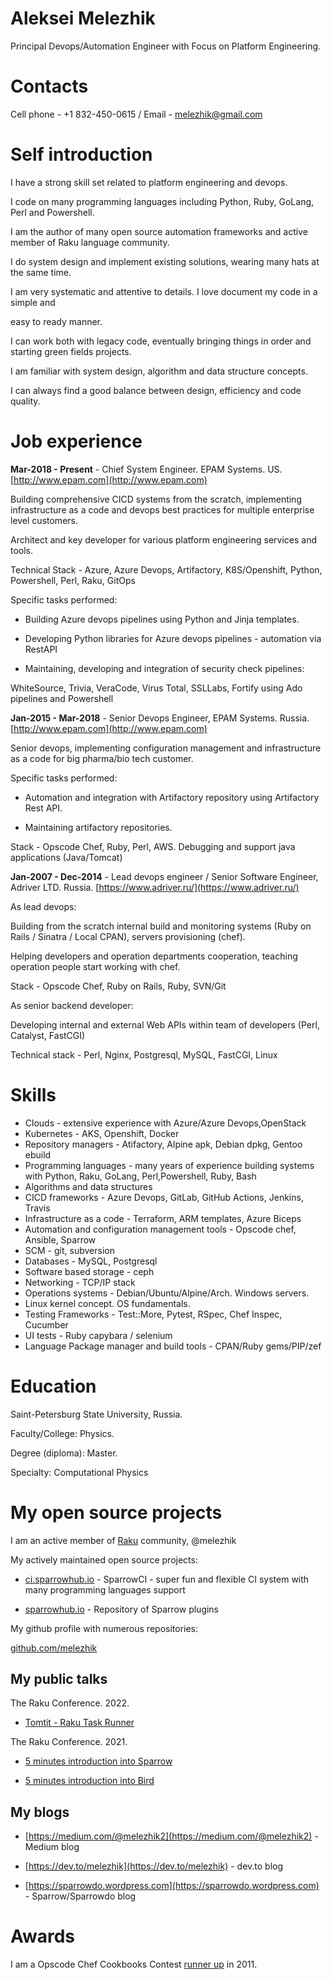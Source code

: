 # Aleksei Melezhik 

Principal Devops/Automation Engineer with Focus on Platform Engineering.

# Contacts

Cell phone - +1 832-450-0615 /  Email - melezhik@gmail.com

# Self introduction

I have a strong skill set related to platform engineering and devops.

I code on many programming languages including Python, Ruby, GoLang, Perl and Powershell.

I am the author of many open source automation frameworks and active member of Raku language community.

I do system design and implement existing solutions, wearing many hats at the same time.

I am very systematic and attentive to details. I love document my code in a simple and

easy to ready manner.

I can work both with legacy code, eventually bringing things in order and
starting green fields projects.

I am familiar with system design, algorithm and data structure concepts.

I can always  find a good balance between design, efficiency and code quality.

# Job experience

**Mar-2018 - Present** - Chief System Engineer. EPAM Systems. US. [http://www.epam.com](http://www.epam.com)

Building comprehensive CICD systems from the scratch, implementing infrastructure as a code and devops best practices 
for multiple enterprise level customers.

Architect and key developer for various platform engineering services and tools. 

Technical Stack - Azure, Azure Devops, Artifactory, K8S/Openshift, Python, Powershell, Perl, Raku, GitOps

Specific tasks performed:

* Building Azure devops pipelines using Python and Jinja templates. 

* Developing Python libraries for Azure devops pipelines - automation via RestAPI

* Maintaining, developing and integration of security check pipelines: 

WhiteSource, Trivia, VeraCode, Virus Total, SSLLabs, Fortify using Ado pipelines and Powershell

**Jan-2015 - Mar-2018** - Senior Devops Engineer, EPAM Systems. Russia. [http://www.epam.com](http://www.epam.com)

Senior devops, implementing configuration management and infrastructure as a code for big pharma/bio tech customer.

Specific tasks performed:

* Automation and integration with Artifactory repository using Artifactory Rest API.

* Maintaining artifactory repositories. 

Stack - Opscode Chef, Ruby, Perl, AWS. Debugging and support java applications (Java/Tomcat)

**Jan-2007 - Dec-2014** - Lead devops engineer / Senior Software Engineer, Adriver LTD. Russia. [https://www.adriver.ru/](https://www.adriver.ru/)

As lead devops:

Building from the scratch internal build and monitoring systems (Ruby on Rails / Sinatra / Local CPAN), servers provisioning (chef).

Helping developers and operation departments cooperation, teaching operation people start working with chef. 

Stack -  Opscode Chef, Ruby on Rails, Ruby, SVN/Git

As senior backend developer:

Developing internal and external Web APIs within team of developers (Perl, Catalyst, FastCGI)

Technical stack - Perl, Nginx, Postgresql, MySQL, FastCGI, Linux

# Skills

* Clouds - extensive experience with Azure/Azure Devops,OpenStack
* Kubernetes - AKS, Openshift, Docker
* Repository managers - Atifactory, Alpine apk, Debian dpkg, Gentoo ebuild 
* Programming languages - many years of experience building 
systems with Python, Raku, GoLang, Perl,Powershell, Ruby, Bash
* Algorithms and data structures
* CICD frameworks - Azure Devops, GitLab, GitHub Actions, Jenkins, Travis
* Infrastructure as a code - Terraform, ARM templates, Azure Biceps
* Automation and configuration management tools - Opscode chef, Ansible, Sparrow
* SCM - git, subversion
* Databases - MySQL, Postgresql
* Software based storage - ceph
* Networking - TCP/IP stack
* Operations systems - Debian/Ubuntu/Alpine/Arch. Windows servers.
* Linux kernel concept. OS fundamentals. 
* Testing Frameworks - Test::More, Pytest, RSpec, Chef Inspec, Cucumber
* UI tests - Ruby capybara / selenium 
* Language Package manager and build tools - CPAN/Ruby gems/PIP/zef

# Education

Saint-Petersburg State University, Russia. 

Faculty/College: Physics. 

Degree (diploma): Master. 

Specialty: Computational Physics

# My open source projects

I am an active member of [Raku](https://raku.org) community, @melezhik

My actively maintained open source projects:

* [ci.sparrowhub.io](https://ci.sparrowhub.io) - SparrowCI - super fun and flexible CI system with many programming languages support

* [sparrowhub.io](https://sparrowhub.io) - Repository of Sparrow plugins

My github profile with numerous repositories:

[github.com/melezhik](https://github.com/melezhik)

## My public talks

The Raku Conference. 2022.

* [Tomtit - Raku Task Runner](https://twitter.com/melezhik2/status/1558570476812787713)

The Raku Conference. 2021.

* [5 minutes introduction into Sparrow](https://conf.raku.org/talk/164)

* [5 minutes introduction into Bird](https://conf.raku.org/talk/165)

## My blogs

* [https://medium.com/@melezhik2](https://medium.com/@melezhik2) - Medium blog

* [https://dev.to/melezhik](https://dev.to/melezhik) - dev.to blog

* [https://sparrowdo.wordpress.com](https://sparrowdo.wordpress.com) - Sparrow/Sparrowdo blog

# Awards

I am a Opscode Chef Cookbooks Contest [runner up](https://blog.chef.io/the-cookbook-contest-is-over-and-the-winners-are/) in 2011.
